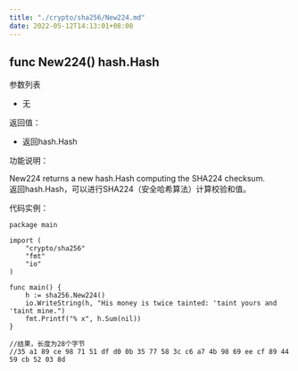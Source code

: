 ```yaml
---
title: "./crypto/sha256/New224.md"
date: 2022-05-12T14:13:01+08:00
---
```

## func New224() hash.Hash

参数列表

- 无

返回值：

- 返回hash.Hash

功能说明：

New224 returns a new hash.Hash computing the SHA224 checksum.  
返回hash.Hash，可以进行SHA224（安全哈希算法）计算校验和值。

代码实例：

  	package main
	
	import (
		"crypto/sha256"
		"fmt"
		"io"
	)
	
	func main() {
		h := sha256.New224()
		io.WriteString(h, "His money is twice tainted: 'taint yours and 'taint mine.")
		fmt.Printf("% x", h.Sum(nil))
	}

	//结果，长度为28个字节
	//35 a1 89 ce 98 71 51 df d0 0b 35 77 58 3c c6 a7 4b 98 69 ee cf 89 44 59 cb 52 03 8d
